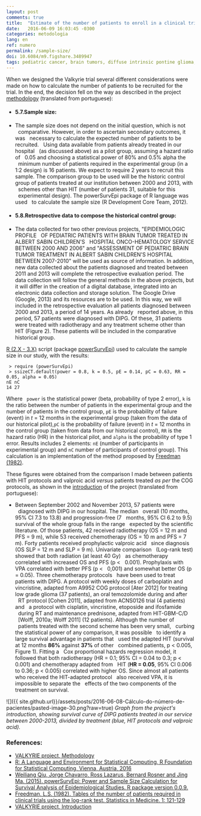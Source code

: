 ```yaml
---
layout: post
comments: true
title:  "Estimate of the number of patients to enroll in a clinical trial - Project VALKYRIE"
date:   2016-06-09 16:03:45 -0300
categories: metodologia
lang: en
ref: numero
permalink: /sample-size/
doi: 10.6084/m9.figshare.3489947
tags: pediatric cancer, brain tumors, diffuse intrinsic pontine glioma, clinical trial, sample size, project valkyrie
---
```


When we designed the Valkyrie trial several different considerations were made on how to calculate the number of patients to be recruited for the trial. In the end, the decision fell on the way as described in the project [methodology][meto] (translated from portuguese):

  - #### 5.7.Sample size:

  - The sample size does not depend on the initial question, which is not
  comparative. However, in order to ascertain secondary outcomes, it was
  necessary to calculate the expected number of patients to be recruited.
  Using data available from patients already treated in our hospital
  (as discussed above) as a pilot group, assuming a hazard ratio of
  0.05 and choosing a statistical power of 80% and 0.5% alpha the
  minimum number of patients required in the experimental group (in a 1:2
  design) is 16 patients. We expect to require 2 years to recruit this sample.
  The comparison group to be used will be the historic control group
  of patients treated at our institution between 2000 and 2013, with
  schemes other than HIT (number of patients 31, suitable for this
  experimental design). The powerSurvEpi package of R language was used
  to calculate the sample size (R Development Core Team, 2012).

  - #### 5.8.Retrospective data to compose the historical control group:

  - The data collected for two other previous projects, "EPIDEMIOLOGIC PROFILE
  OF PEDIATRIC PATIENTS WITH BRAIN TUMOR TREATED IN ALBERT SABIN CHILDREN'S
  HOSPITAL ONCO-HEMATOLOGY SERVICE BETWEEN 2000 AND 2006" and "ASSESSMENT OF
  PEDIATRIC BRAIN TUMOR TREATMENT IN ALBERT SABIN CHILDREN'S HOSPITAL BETWEEN
  2007-2010" will be used as source of information. In addition, new data
  collected about the patients diagnosed and treated between 2011 and 2013 will
  complete the retrospective evaluation period. The data collection will follow
  the general methods in the above projects, but it will differ in the creation
  of a digital database, integrated into an electronic data collection and
  storage solution. The Google Drive (Google, 2013) and its resources are to be
  used. In this way, we will included in the retrospective evaluation all
  patients diagnosed between 2000 and 2013, a period of 14 years. As already
  reported above, in this period, 57 patients were diagnosed with DIPG. Of
  these, 31 patients were treated with radiotherapy and any treatment scheme
  other than HIT (Figure 2). These patients will be included in the comparative
  historical group.

[R (2.X - 3.X)][r] script (package [powerSurvEpi][power]) used to calculate the sample size in our study, with the results:

```
 > require (powerSurvEpi)
 > ssizeCT.default(power = 0.8, k = 0.5, pE = 0.14, pC = 0.63, RR = 0.05, alpha = 0.05)
nE nC
14 27
```

Where ``` power``` is the statistical power (beta, probability of type 2 error), ```k``` is the ratio between the number of patients in the experimental group and the number of patients in the control group, ```pE``` is the probability of failure (event) in *t* = 12 months in the experimental group (taken from the data of our historical pilot),```pC``` is the probability of failure (event) in  *t* = 12 months in the control group (taken from data from our historical control), ```RR``` is the hazard ratio (HR) in the historical pilot, and ```alpha```  is the probability of type 1 error. Results includes 2 elements: ```nE``` (number of participants in experimental group) and ```nC``` number of participants of control group). This calculation is an implementation of the method proposed by [Freedman (1982)][freedman].

These figures were obtained from the comparison I made between patients with HIT protocols and valproic acid *versus* patients treated *as per* the COG protocols, as shown in the [introduction][intro] of the project (translated from portuguese):

  - Between September 2002 and November 2013, 57 patients were
  diagnosed with DIPG in our hospital. The median
  overall (10 months, 95% CI 7.3 to 13.8) and progression-free (7
  months, 95% CI 6.2 to 9.5) survival of the whole group falls in the range
  expected by the scientific literature. Of those patients, 42 received
  radiotherapy (OS = 12 m and PFS = 9 m), while 53 received chemotherapy
  (OS = 10 m and PFS = 7 m). Forty patients received prophylactic valproic acid
  since diagnosis (OS SLP = 12 m and SLP = 9 m). Univariate comparison
  (Log-rank test) showed that both radiation (at least 40 Gy)
  as chemotherapy correlated with increased OS and PFS (p <
  0.001). Prophylaxis with VPA correlated with better PFS (p <
  0,001) and somewhat better OS (p = 0.05). Three chemotherapy protocols
  have been used to treat patients with DIPG. A protocol with weekly doses of
  carboplatin and vincristine, adapted from A9952 COG protocol [Ater 2012] for
  treating low grade glioma (37 patients), an oral temozolomide during and after
  RT protocol [Cohen 2011], adapted from ACNS0126 trial (4 patients) and
  a protocol with cisplatin, vincristine, etoposide and ifosfamide
  during RT and maintenance prednisone, adapted from HIT-GBM-C/D
  [Wolff, 2010a; Wolff 2011] (12 patients). Although the number of
  patients treated with the second scheme has been very small,
  curbing the statistical power of any comparison, it was possible
  to identify a large survival advantage in patients that
  used the adapted HIT (survival at 12 months **86%** against **37%** of other
  combined patients, p < 0.005, Figure 1). Fitting a
  Cox proportional hazards regression model, it followed that both radiotherapy
  (HR = 0.1; 95% CI = 0.04 to 0.3; p < 0.001) and chemotherapy adapted from
  HIT (**HR = 0.05**, 95% CI 0.006 to 0.36; p < 0.005) correlated with higher OS.
  Since almost all patients who received the HIT-adapted protocol
  also received VPA, it is impossible to separate the
  effects of the two components of the treatment on survival.

![]({{ site.github.url}}/assets/posts/2016-06-08-Cálculo-do-número-de-pacientes/pasted-image-30.png?raw=true)
*Graph from the project's introduction, showing survival curve of DIPG patients treated in our service between 2000-2013, divided by treatment (blue, HIT protocols and valproic acid).*

### References:

- [VALKYRIE project, Methodology][meto]
- [R: A Language and Environment for Statistical Computing, R Foundation for Statistical Computing, Vienna, Austria, 2016][r]
- [Weiliang Qiu, Jorge Chavarro, Ross Lazarus, Bernard Rosner and Jing Ma. (2015). powerSurvEpi: Power and Sample Size Calculation for Survival Analysis of Epidemiological Studies. R package version 0.0.9.][power]
- [Freedman, L.S. (1982). Tables of the number of patients required in clinical trials using the log-rank test. Statistics in Medicine. 1: 121-129][freedman]
- [VALKYRIE project, Introduction][intro]

[meto]: {{site.github.url}}/projeto.md#5metodologia
[r]: https://www.R-project.org
[power]: http://CRAN.R-project.org/package=powerSurvEpi
[freedman]: http://onlinelibrary.wiley.com/doi/10.1002/sim.4780010204/full
[intro]: {{site.github.url}}/projeto.md#1introdução

